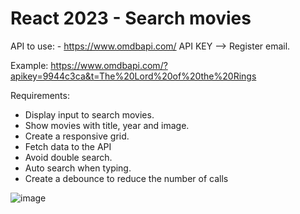 # React 2023 - Search movies

API to use: - https://www.omdbapi.com/ API KEY --> Register email.

Example: https://www.omdbapi.com/?apikey=9944c3ca&t=The%20Lord%20of%20the%20Rings

Requirements:
- Display input to search movies.
- Show movies with title, year and image.
- Create a responsive grid.
- Fetch data to the API
- Avoid double search.
- Auto search when typing.
- Create a debounce to reduce the number of calls

![image](https://github.com/pGarciaAndres/react-2023/assets/30140745/90c15752-67da-4e12-9ced-1fb57fc95e0e)
